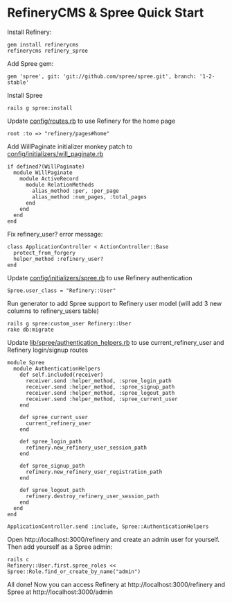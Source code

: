 # RefineryCMS & Spree Quick Start

Install Refinery:

    gem install refinerycms
    refinerycms refinery_spree

Add Spree gem:

    gem 'spree', git: 'git://github.com/spree/spree.git', branch: '1-2-stable'

Install Spree

    rails g spree:install

Update [config/routes.rb](https://github.com/adrianmacneil/refinery_spree/blob/master/config/routes.rb) to use Refinery for the home page

    root :to => "refinery/pages#home"

Add WillPaginate initializer monkey patch to [config/initializers/will_paginate.rb](https://github.com/adrianmacneil/refinery_spree/blob/master/config/initializers/will_paginate.rb)

    if defined?(WillPaginate)
      module WillPaginate
        module ActiveRecord
          module RelationMethods
            alias_method :per, :per_page
            alias_method :num_pages, :total_pages
          end
        end 
      end
    end

Fix refinery_user? error message:

    class ApplicationController < ActionController::Base
      protect_from_forgery
      helper_method :refinery_user?
    end

Update [config/initializers/spree.rb](https://github.com/adrianmacneil/refinery_spree/blob/master/config/initializers/spree.rb) to use Refinery authentication

    Spree.user_class = "Refinery::User"

Run generator to add Spree support to Refinery user model (will add 3 new columns to refinery_users table)

    rails g spree:custom_user Refinery::User
    rake db:migrate

Update [lib/spree/authentication_helpers.rb](https://github.com/adrianmacneil/refinery_spree/blob/master/lib/spree/authentication_helpers.rb) to use current_refinery_user and Refinery login/signup routes

    module Spree
      module AuthenticationHelpers
        def self.included(receiver)
          receiver.send :helper_method, :spree_login_path
          receiver.send :helper_method, :spree_signup_path
          receiver.send :helper_method, :spree_logout_path
          receiver.send :helper_method, :spree_current_user
        end
     
        def spree_current_user
          current_refinery_user
        end
     
        def spree_login_path
          refinery.new_refinery_user_session_path
        end
     
        def spree_signup_path
          refinery.new_refinery_user_registration_path
        end
     
        def spree_logout_path
          refinery.destroy_refinery_user_session_path
        end
      end
    end
     
    ApplicationController.send :include, Spree::AuthenticationHelpers

Open http://localhost:3000/refinery and create an admin user for yourself. Then add yourself as a Spree admin:

    rails c
    Refinery::User.first.spree_roles << Spree::Role.find_or_create_by_name("admin")

All done! Now you can access Refinery at http://localhost:3000/refinery and Spree at http://localhost:3000/admin

